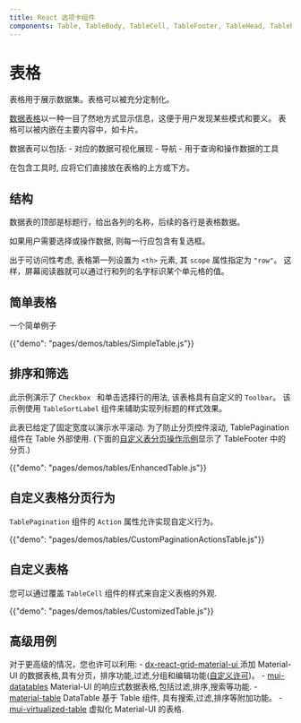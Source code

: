 ```yaml
---
title: React 选项卡组件
components: Table, TableBody, TableCell, TableFooter, TableHead, TablePagination, TableRow, TableSortLabel
---
```

# 表格

<p class="description">表格用于展示数据集。表格可以被充分定制化。</p>

[数据表格](https://material.io/design/components/data-tables.html)以一种一目了然地方式显示信息，这便于用户发现某些模式和要义。 表格可以被内嵌在主要内容中，如卡片。

数据表可以包括: - 对应的数据可视化展现 - 导航 - 用于查询和操作数据的工具

在包含工具时, 应将它们直接放在表格的上方或下方。

## 结构

数据表的顶部是标题行，给出各列的名称，后续的各行是表格数据。

如果用户需要选择或操作数据, 则每一行应包含有复选框。

出于可访问性考虑, 表格第一列设置为 `<th>` 元素, 其 `scope` 属性指定为 `"row"`。 这样，屏幕阅读器就可以通过行和列的名字标识某个单元格的值。

## 简单表格

一个简单例子

{{"demo": "pages/demos/tables/SimpleTable.js"}}

## 排序和筛选

此示例演示了 `Checkbox ` 和单击选择行的用法, 该表格具有自定义的 `Toolbar`。 该示例使用 `TableSortLabel` 组件来辅助实现列标题的样式效果。

此表已给定了固定宽度以演示水平滚动. 为了防止分页控件滚动, TablePagination 组件在 Table 外部使用. (下面的[自定义表分页操作示例](#custom-table-pagination-action)显示了 TableFooter 中的分页.)

{{"demo": "pages/demos/tables/EnhancedTable.js"}}

## 自定义表格分页行为

`TablePagination` 组件的 `Action` 属性允许实现自定义行为。

{{"demo": "pages/demos/tables/CustomPaginationActionsTable.js"}}

## 自定义表格

您可以通过覆盖 `TableCell` 组件的样式来自定义表格的外观.

{{"demo": "pages/demos/tables/CustomizedTable.js"}}

## 高级用例

对于更高级的情况，您也许可以利用: - [ dx-react-grid-material-ui ](https://devexpress.github.io/devextreme-reactive/react/grid/) 添加 Material-UI 的数据表格,具有分页，排序功能,过滤,分组和编辑功能([自定义许可](https://js.devexpress.com/licensing/))。 - [mui-datatables](https://github.com/gregnb/mui-datatables) Material-UI 的响应式数据表格,包括过滤,排序,搜索等功能. - [material-table](https://github.com/mbrn/material-table) DataTable 基于 Table 组件, 具有搜索,过滤,排序等附加功能。 - [mui-virtualized-table](https://github.com/techniq/mui-virtualized-table) 虚拟化 Material-UI 的表格.